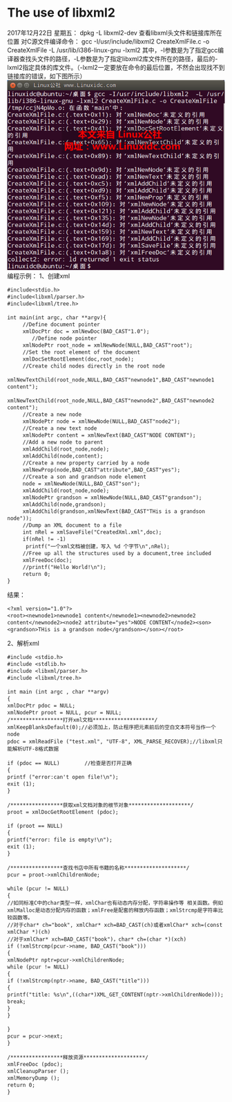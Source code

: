 # The use of libxml2
   2017年12月22日 星期五：
   dpkg -L libxml2-dev 查看libxml头文件和链接库所在位置
对C源文件编译命令：
gcc -I/usr/include/libxml2 CreateXmlFile.c -o CreateXmlFile -L /usr/lib/i386-linux-gnu -lxml2
      其中，-I参数是为了指定gcc编译器查找头文件的路径，-L参数是为了指定libxml2库文件所在的路径，最后的-lxml2指定具体的库文件。（-lxml2一定要放在命令的最后位置，不然会出现找不到链接库的错误，如下图所示）
![](1.png) 
编程示例：
1、创建xml

	#include<stdio.h>
	#include<libxml/parser.h>
	#include<libxml/tree.h>

	int main(int argc, char **argv){
		 //Define document pointer
		 xmlDocPtr doc = xmlNewDoc(BAD_CAST"1.0");
		    //Define node pointer
		 xmlNodePtr root_node = xmlNewNode(NULL,BAD_CAST"root");
		 //Set the root element of the document
		 xmlDocSetRootElement(doc,root_node);
		 //Create child nodes directly in the root node
		 xmlNewTextChild(root_node,NULL,BAD_CAST"newnode1",BAD_CAST"newnode1 content");
		 xmlNewTextChild(root_node,NULL,BAD_CAST"newnode2",BAD_CAST"newnode2 content");
		 //Create a new node
		 xmlNodePtr node = xmlNewNode(NULL,BAD_CAST"node2");
		 //Create a new text node
		 xmlNodePtr content = xmlNewText(BAD_CAST"NODE CONTENT");
		 //Add a new node to parent
		 xmlAddChild(root_node,node);
		 xmlAddChild(node,content);
		 //Create a new property carried by a node
		 xmlNewProp(node,BAD_CAST"attribute",BAD_CAST"yes");
		 //Create a son and grandson node element
		 node = xmlNewNode(NULL,BAD_CAST"son");
		 xmlAddChild(root_node,node);
		 xmlNodePtr grandson = xmlNewNode(NULL,BAD_CAST"grandson");
		 xmlAddChild(node,grandson);
		 xmlAddChild(grandson,xmlNewText(BAD_CAST"THis is a grandson node"));
		 //Dump an XML document to a file
		 int nRel = xmlSaveFile("CreatedXml.xml",doc);
		 if(nRel != -1)
		  printf("一个xml文档被创建，写入 %d 个字节\n",nRel);
		 //Free up all the structures used by a document,tree included
		 xmlFreeDoc(doc);
		 //printf("Hello World!\n");
		 return 0;
	}
结果：

	<?xml version="1.0"?> 
	<root><newnode1>newnode1 content</newnode1><newnode2>newnode2 content</newnode2><node2 attribute="yes">NODE CONTENT</node2><son><grandson>THis is a grandson node</grandson></son></root>
2、解析xml

	#include <stdio.h>
	#include <stdlib.h>
	#include <libxml/parser.h>
	#include <libxml/tree.h>

	int main (int argc , char **argv)
	{
	xmlDocPtr pdoc = NULL;
	xmlNodePtr proot = NULL, pcur = NULL;
	/*****************打开xml文档********************/
	xmlKeepBlanksDefault(0);//必须加上，防止程序把元素前后的空白文本符号当作一个node
	pdoc = xmlReadFile ("test.xml", "UTF-8", XML_PARSE_RECOVER);//libxml只能解析UTF-8格式数据

	if (pdoc == NULL)        //检查是否打开正确
	{
	printf ("error:can't open file!\n");
	exit (1);
	}

	/*****************获取xml文档对象的根节对象********************/
	proot = xmlDocGetRootElement (pdoc);

	if (proot == NULL)
	{
	printf("error: file is empty!\n");
	exit (1);
	}

	/*****************查找书店中所有书籍的名称********************/
	pcur = proot->xmlChildrenNode;

	while (pcur != NULL)
	{
	//如同标准C中的char类型一样，xmlChar也有动态内存分配，字符串操作等 相关函数。例如xmlMalloc是动态分配内存的函数；xmlFree是配套的释放内存函数；xmlStrcmp是字符串比较函数等。
	//对于char* ch="book", xmlChar* xch=BAD_CAST(ch)或者xmlChar* xch=(const xmlChar *)(ch)
	//对于xmlChar* xch=BAD_CAST("book")，char* ch=(char *)(xch)
	if (!xmlStrcmp(pcur->name, BAD_CAST("book")))
	{
	xmlNodePtr nptr=pcur->xmlChildrenNode;
	while (pcur != NULL)
	{
	if (!xmlStrcmp(nptr->name, BAD_CAST("title")))
	{
	printf("title: %s\n",((char*)XML_GET_CONTENT(nptr->xmlChildrenNode)));
	break;
	}
	}

	}
	pcur = pcur->next;
	}

	/*****************释放资源********************/
	xmlFreeDoc (pdoc);
	xmlCleanupParser ();
	xmlMemoryDump ();
	return 0;
	}